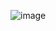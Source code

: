 ![image](https://github.com/ardaemreucar/projectfinal/assets/120659080/fad3c5bf-c62c-45d9-96b4-f879f605a3b3)
